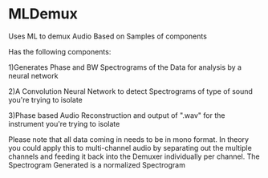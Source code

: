 # MLDemux
Uses ML to demux Audio Based on Samples of components

Has the following components:

1)Generates Phase and BW Spectrograms of the Data for analysis by a neural network

2)A Convolution Neural Network to detect Spectrograms of type of sound you're trying to isolate

3)Phase based Audio Reconstruction and output of ".wav" for the instrument you're trying to isolate

Please note that all data coming in needs to be in mono format. In theory you could apply this to multi-channel audio by separating out the multiple channels and feeding it back into the Demuxer individually per channel. The Spectrogram Generated is a normalized Spectrogram  
